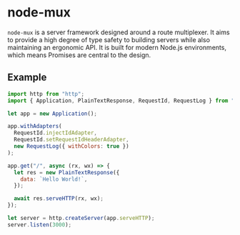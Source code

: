 # node-mux

`node-mux` is a server framework designed around a route multiplexer. It aims to provide a high
degree of type safety to building servers while also maintaining an ergonomic API. It is built for
modern Node.js environments, which means Promises are central to the design.

## Example

```js
import http from "http";
import { Application, PlainTextResponse, RequestId, RequestLog } from "node-mux";

let app = new Application();

app.withAdapters(
  RequestId.injectIdAdapter,
  RequestId.setRequestIdHeaderAdapter,
  new RequestLog({ withColors: true })
);

app.get("/", async (rx, wx) => {
  let res = new PlainTextResponse({
    data: `Hello World!`,
  });

  await res.serveHTTP(rx, wx);
});

let server = http.createServer(app.serveHTTP);
server.listen(3000);
```
